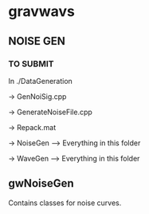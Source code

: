 # gravwavs

## NOISE GEN 
### TO SUBMIT

In ./DataGeneration

-> GenNoiSig.cpp

-> GenerateNoiseFile.cpp

-> Repack.mat

-> NoiseGen
--> Everything in this folder

-> WaveGen
--> Everything in this folder

## gwNoiseGen
Contains classes for noise curves.
